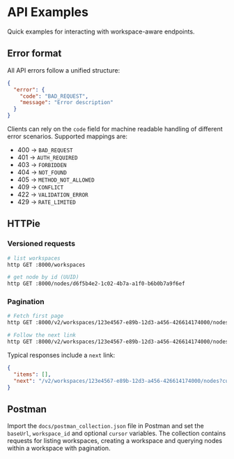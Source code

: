 # API Examples

Quick examples for interacting with workspace-aware endpoints.

## Error format

All API errors follow a unified structure:

```json
{
  "error": {
    "code": "BAD_REQUEST",
    "message": "Error description"
  }
}
```

Clients can rely on the ``code`` field for machine readable handling of
different error scenarios. Supported mappings are:

- 400 → ``BAD_REQUEST``
- 401 → ``AUTH_REQUIRED``
- 403 → ``FORBIDDEN``
- 404 → ``NOT_FOUND``
- 405 → ``METHOD_NOT_ALLOWED``
- 409 → ``CONFLICT``
- 422 → ``VALIDATION_ERROR``
- 429 → ``RATE_LIMITED``

## HTTPie

### Versioned requests

```bash
# list workspaces
http GET :8000/workspaces

# get node by id (UUID)
http GET :8000/nodes/d6f5b4e2-1c02-4b7a-a1f0-b6b0b7a9f6ef
```

### Pagination

```bash
# Fetch first page
http GET :8000/v2/workspaces/123e4567-e89b-12d3-a456-426614174000/nodes?limit=2

# Follow the next link
http GET :8000/v2/workspaces/123e4567-e89b-12d3-a456-426614174000/nodes?cursor=eyJrIjoiMTIzIn0=
```

Typical responses include a ``next`` link:

```json
{
  "items": [],
  "next": "/v2/workspaces/123e4567-e89b-12d3-a456-426614174000/nodes?cursor=eyJrIjoiMTIzIn0="
}
```

## Postman

Import the `docs/postman_collection.json` file in Postman and set the `baseUrl`, `workspace_id` and optional `cursor` variables. The collection contains requests for listing workspaces, creating a workspace and querying nodes within a workspace with pagination.
